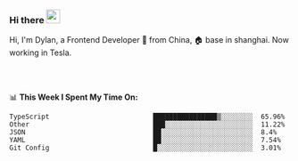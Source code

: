 ### Hi there <img src="https://media.giphy.com/media/hvRJCLFzcasrR4ia7z/giphy.gif" width="25px">

<!-- ![visitors](https://visitor-badge.glitch.me/badge?page_id=dislfyer.dislfyer) -->

Hi, I'm Dylan, a Frontend Developer 🚀 from China, 🏠 base in shanghai. Now working in Tesla.

<br/>
<br/>

📊 **This Week I Spent My Time On:**


<!--START_SECTION:waka-->

```text
TypeScript                          ████████████████▒░░░░░░░░  65.96%
Other                               ███░░░░░░░░░░░░░░░░░░░░░░  11.22%
JSON                                ██░░░░░░░░░░░░░░░░░░░░░░░  8.4%
YAML                                ██░░░░░░░░░░░░░░░░░░░░░░░  7.54%
Git Config                          █░░░░░░░░░░░░░░░░░░░░░░░░  3.01%
```

<!--END_SECTION:waka-->

<!--
**About Me:**
 -->
